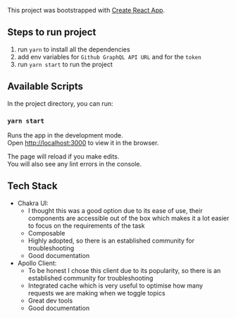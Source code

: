 This project was bootstrapped with [Create React App](https://github.com/facebook/create-react-app).

## Steps to run project

1. run `yarn` to install all the dependencies
2. add env variables for `Github GraphQL API URL` and for the `token`
3. run `yarn start` to run the project

## Available Scripts

In the project directory, you can run:

### `yarn start`

Runs the app in the development mode.<br />
Open [http://localhost:3000](http://localhost:3000) to view it in the browser.

The page will reload if you make edits.<br />
You will also see any lint errors in the console.

## Tech Stack
- Chakra UI:
  - I thought this was a good option due to its ease of use, their components are accessible out of the box which makes it a lot easier to focus on the requirements of the task
  - Composable
  - Highly adopted, so there is an established community for troubleshooting
  - Good documentation
- Apollo Client: 
  - To be honest I chose this client due to its popularity, so there is an established community for troubleshooting
  - Integrated cache which is very useful to optimise how many requests we are making when we toggle topics
  - Great dev tools
  - Good documentation
